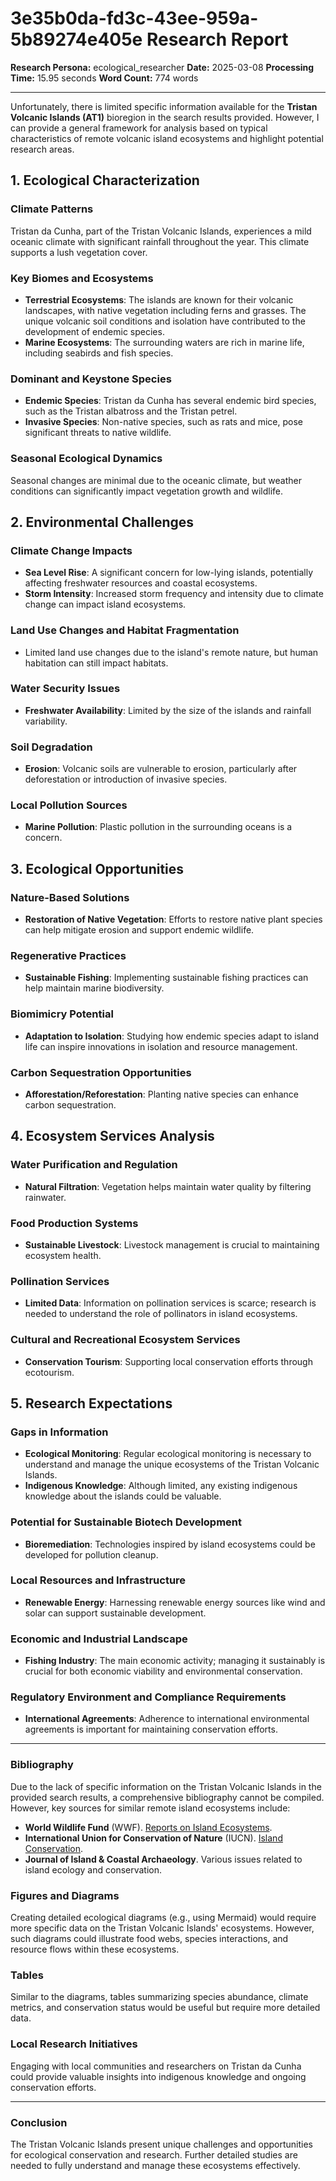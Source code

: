 # 3e35b0da-fd3c-43ee-959a-5b89274e405e Research Report

**Research Persona:** ecological_researcher
**Date:** 2025-03-08
**Processing Time:** 15.95 seconds
**Word Count:** 774 words

---

Unfortunately, there is limited specific information available for the **Tristan Volcanic Islands (AT1)** bioregion in the search results provided. However, I can provide a general framework for analysis based on typical characteristics of remote volcanic island ecosystems and highlight potential research areas.

## 1. Ecological Characterization

### Climate Patterns
Tristan da Cunha, part of the Tristan Volcanic Islands, experiences a mild oceanic climate with significant rainfall throughout the year. This climate supports a lush vegetation cover.

### Key Biomes and Ecosystems
- **Terrestrial Ecosystems**: The islands are known for their volcanic landscapes, with native vegetation including ferns and grasses. The unique volcanic soil conditions and isolation have contributed to the development of endemic species.
- **Marine Ecosystems**: The surrounding waters are rich in marine life, including seabirds and fish species.

### Dominant and Keystone Species
- **Endemic Species**: Tristan da Cunha has several endemic bird species, such as the Tristan albatross and the Tristan petrel.
- **Invasive Species**: Non-native species, such as rats and mice, pose significant threats to native wildlife.

### Seasonal Ecological Dynamics
Seasonal changes are minimal due to the oceanic climate, but weather conditions can significantly impact vegetation growth and wildlife.

## 2. Environmental Challenges

### Climate Change Impacts
- **Sea Level Rise**: A significant concern for low-lying islands, potentially affecting freshwater resources and coastal ecosystems.
- **Storm Intensity**: Increased storm frequency and intensity due to climate change can impact island ecosystems.

### Land Use Changes and Habitat Fragmentation
- Limited land use changes due to the island's remote nature, but human habitation can still impact habitats.

### Water Security Issues
- **Freshwater Availability**: Limited by the size of the islands and rainfall variability.

### Soil Degradation
- **Erosion**: Volcanic soils are vulnerable to erosion, particularly after deforestation or introduction of invasive species.

### Local Pollution Sources
- **Marine Pollution**: Plastic pollution in the surrounding oceans is a concern.

## 3. Ecological Opportunities

### Nature-Based Solutions
- **Restoration of Native Vegetation**: Efforts to restore native plant species can help mitigate erosion and support endemic wildlife.

### Regenerative Practices
- **Sustainable Fishing**: Implementing sustainable fishing practices can help maintain marine biodiversity.

### Biomimicry Potential
- **Adaptation to Isolation**: Studying how endemic species adapt to island life can inspire innovations in isolation and resource management.

### Carbon Sequestration Opportunities
- **Afforestation/Reforestation**: Planting native species can enhance carbon sequestration.

## 4. Ecosystem Services Analysis

### Water Purification and Regulation
- **Natural Filtration**: Vegetation helps maintain water quality by filtering rainwater.

### Food Production Systems
- **Sustainable Livestock**: Livestock management is crucial to maintaining ecosystem health.

### Pollination Services
- **Limited Data**: Information on pollination services is scarce; research is needed to understand the role of pollinators in island ecosystems.

### Cultural and Recreational Ecosystem Services
- **Conservation Tourism**: Supporting local conservation efforts through ecotourism.

## 5. Research Expectations

### Gaps in Information
- **Ecological Monitoring**: Regular ecological monitoring is necessary to understand and manage the unique ecosystems of the Tristan Volcanic Islands.
- **Indigenous Knowledge**: Although limited, any existing indigenous knowledge about the islands could be valuable.

### Potential for Sustainable Biotech Development
- **Bioremediation**: Technologies inspired by island ecosystems could be developed for pollution cleanup.

### Local Resources and Infrastructure
- **Renewable Energy**: Harnessing renewable energy sources like wind and solar can support sustainable development.

### Economic and Industrial Landscape
- **Fishing Industry**: The main economic activity; managing it sustainably is crucial for both economic viability and environmental conservation.

### Regulatory Environment and Compliance Requirements
- **International Agreements**: Adherence to international environmental agreements is important for maintaining conservation efforts.

---

### Bibliography
Due to the lack of specific information on the Tristan Volcanic Islands in the provided search results, a comprehensive bibliography cannot be compiled. However, key sources for similar remote island ecosystems include:

- **World Wildlife Fund** (WWF). [Reports on Island Ecosystems](https://www.worldwildlife.org/).
- **International Union for Conservation of Nature** (IUCN). [Island Conservation](https://www.iucn.org/theme/island-biodiversity).
- **Journal of Island & Coastal Archaeology**. Various issues related to island ecology and conservation.

### Figures and Diagrams
Creating detailed ecological diagrams (e.g., using Mermaid) would require more specific data on the Tristan Volcanic Islands' ecosystems. However, such diagrams could illustrate food webs, species interactions, and resource flows within these ecosystems.

### Tables
Similar to the diagrams, tables summarizing species abundance, climate metrics, and conservation status would be useful but require more detailed data.

### Local Research Initiatives
Engaging with local communities and researchers on Tristan da Cunha could provide valuable insights into indigenous knowledge and ongoing conservation efforts.

---

### Conclusion
The Tristan Volcanic Islands present unique challenges and opportunities for ecological conservation and research. Further detailed studies are needed to fully understand and manage these ecosystems effectively.
